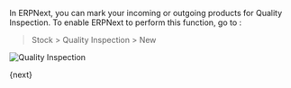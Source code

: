 In ERPNext, you can mark your incoming or outgoing products for Quality
Inspection. To enable ERPNext to perform this function, go to :

> Stock > Quality Inspection > New

<img class="screenshot" alt="Quality Inspection" src="/assets/manual_erpnext_com/img/stock/quality-inspection.png">

{next}